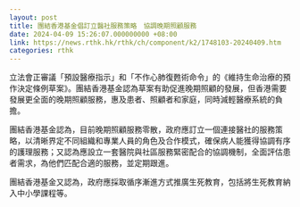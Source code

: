```yaml
---
layout: post
title: 團結香港基金倡訂立醫社服務策略　協調晚期照顧服務
date: 2024-04-09 15:26:07.000000000 +08:00
link: https://news.rthk.hk/rthk/ch/component/k2/1748103-20240409.htm
categories: rthk
---
```


立法會正審議「預設醫療指示」和「不作心肺復甦術命令」的《維持生命治療的預作決定條例草案》。團結香港基金認為草案有助促進晚期照顧的發展，但香港需要發展更全面的晚期照顧服務，惠及患者、照顧者和家庭，同時減輕醫療系統的負擔。

團結香港基金認為，目前晚期照顧服務零散，政府應訂立一個連接醫社的服務策略，以清晰界定不同組織和專業人員的角色及合作模式，確保病人能獲得協調有序的護理服務；又認為應設立一套醫院與社區服務緊密配合的協調機制，全面評估患者需求，為他們匹配合適的服務，並定期跟進。

團結香港基金又認為，政府應採取循序漸進方式推廣生死教育，包括將生死教育納入中小學課程等。
